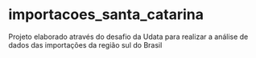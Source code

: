 # importacoes_santa_catarina
Projeto elaborado através do desafio da Udata para realizar a análise de dados das importações da região sul do Brasil
